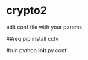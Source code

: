 # crypto2


edit conf file with your params

##req
pip install cctv 


#run
python __init__.py conf


